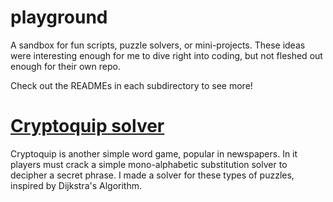 # playground
A sandbox for fun scripts, puzzle solvers, or mini-projects. These ideas were interesting enough for me to dive right into coding, but not fleshed out enough for their own repo. 

Check out the READMEs in each subdirectory to see more!



# [Cryptoquip solver](cryptoquip/README.md)
Cryptoquip is another simple word game, popular in newspapers. In it players must crack a simple mono-alphabetic substitution solver to decipher a secret phrase. I made a solver for these types of puzzles, inspired by Dijkstra's Algorithm. 
